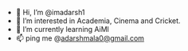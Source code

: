 - 👋 Hi, I’m @imadarsh1
- 👀 I’m interested in Academia, Cinema and Cricket.
- 🌱 I’m currently learning AiMl
- 📫 ping me @adarshmala0@gmail.com

<!---
imadarsh1/imadarsh1 is a ✨ special ✨ repository because its `README.md` (this file) appears on your GitHub profile.
You can click the Preview link to take a look at your changes.
--->
